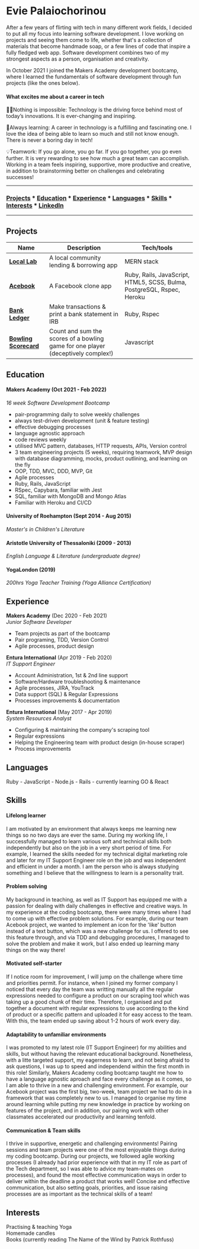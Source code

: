 # Evie Palaiochorinou

After a few years of flirting with tech in many different work fields, I decided to put all my focus into learning software development. I love working on projects and seeing them come to life, whether that's a collection of materials that become handmade soap, or a few lines of code that inspire a fully fledged web app. Software development combines two of my strongest aspects as a person, organisation and creativity.

In October 2021 I joined the Makers Academy development bootcamp, where I learned the fundamentals of software development through fun projects (like the ones below).

#### What excites me about a career in tech
👩‍💻Nothing is impossible: Technology is the driving force behind most of today’s innovations. It is ever-changing and inspiring.  

🧠Always learning: A career in technology is a fulfilling and fascinating one. I love the idea of being able to learn so much and still not know enough. There is never a boring day in tech!  

💡Teamwork: If you go alone, you go far. If you go together, you go even further. It is very rewarding to see how much a great team can accomplish. Working in a team feels inspiring, supportive, more productive and creative, in addition to brainstorming better on challenges and celebrating successes!

---
### [Projects](#projects) * [Education](#education) * [Experience](#experience) * [Languages](#languages) * [Skills](#skills) * [Interests](#interests) * [LinkedIn](https://www.linkedin.com/in/evie-palaiochorinou/)
---

## Projects

| Name                         | Description       | Tech/tools        |
| ---------------------------- | ----------------- | ----------------- |
| **[Local Lab](https://github.com/msc49/llab)**            | A local community lending & borrowing app | MERN stack |
| **[Acebook](https://github.com/EviePalaiochorinou/acebook-on-the-rails)** | A Facebook clone app | Ruby, Rails, JavaScript, HTML5, SCSS, Bulma, PostgreSQL, Rspec, Heroku |
| **[Bank Ledger](https://github.com/EviePalaiochorinou/bank-ledger)** | Make transactions & print a bank statement in IRB | Ruby, Rspec |
| **[Bowling Scorecard](https://github.com/EviePalaiochorinou/bowling-scorecard)** | Count and sum the scores of a bowling game for one player (deceptively complex!) | Javascript |

## Education

#### Makers Academy (Oct 2021 - Feb 2022)
_16 week Software Development Bootcamp_

- pair-programming daily to solve weekly challenges
- always test-driven development (unit & feature testing)
- effective debugging processes
- language agnostic approach
- code reviews weekly
- utilised MVC pattern, databases, HTTP requests, APIs, Version control
- 3 team engineering projects (5 weeks), requiring teamwork, MVP design with database diagramming, mocks, product outlining, and learning on the fly
- OOP, TDD, MVC, DDD, MVP, Git
- Agile processes
- Ruby, Rails, JavaScript
- RSpec, Capybara, familiar with Jest
- SQL, familiar with MongoDB and Mongo Atlas
- Familiar with Heroku and CI/CD

#### University of Roehampton (Sept 2014 - Aug 2015)
_Master's in Children's Literature_

#### Aristotle University of Thessaloniki (2009 - 2013)
_English Language & Literature (undergraduate degree)_

#### YogaLondon (2019)
_200hrs Yoga Teacher Training (Yoga Alliance Certification)_

## Experience

**Makers Academy** (Dec 2020 - Feb 2021)  
_Junior Software Developer_

- Team projects as part of the bootcamp
- Pair programing, TDD, Version Control
- Agile processes, product design


**Entura International** (Apr 2019 - Feb 2020)  
_IT Support Engineer_

- Account Administration, 1st & 2nd line support
- Software/Hardware troubleshooting & maintenance
- Agile processes, JIRA, YouTrack
- Data support (SQL) & Regular Expressions
- Processes improvements & documentation


**Entura International** (May 2017 - Apr 2019)  
_System Resources Analyst_

- Configuring & maintaining the company's scraping tool
- Regular expressions
- Helping the Engineering team with product design (in-house scraper)
- Process improvements

## Languages

Ruby - JavaScript - Node.js - Rails - currently learning GO & React

## Skills

#### Lifelong learner
I am motivated by an environment that always keeps me learning new things so no two days are ever the same. During my working life, I successfully managed to learn various soft and technical skills both independently but also on the job in a very short period of time. For example, I learned the skills needed for my technical digital marketing role and later for my IT Support Engineer role on the job and was independent and efficient in under a month. I am the person who is always studying something and I believe that the willingness to learn is a personality trait.

#### Problem solving
My background in teaching, as well as IT Support has equipped me with a passion for dealing with daily challenges in effective and creative ways. In my experience at the coding bootcamp, there were many times where I had to come up with effective problem solutions. For example, during our team Acebook project, we wanted to implement an icon for the 'like' button instead of a text button, which was a new challenge for us. I offered to see this feature through, and via TDD and debugging procedures, I managed to solve the problem and make it work, but I also ended up learning many things on the way there!

#### Motivated self-starter
If I notice room for improvement, I will jump on the challenge where time and priorities permit. For instance, when I joined my former company I noticed that every day the team was writting manually all the regular expressions needed to configure a product on our scraping tool which was taking up a good chunk of their time. Therefore, I organised and put together a document with regular expressions to use according to the kind of product or a specific pattern and uploaded it for easy access to the team. With this, the team ended up saving about 1-2 hours of work every day.

#### Adaptability to unfamiliar environments
I was promoted to my latest role (IT Support Engineer) for my abilities and skills, but without having the relevant educational background. Nonetheless, with a litte targeted support, my eagerness to learn, and not being afraid to ask questions, I was up to speed and independend within the first month in this role! Similarly, Makers Academy coding bootcamp taught me how to have a language agnostic aproach and face every challenge as it comes, so I am able to thrive in a new and challenging environment. For example, our Acebook project was the first big, two-week, team project we had to do in a framework that was completely new to us. I managed to organise my time around learning while putting my new knowledge in practice by working on features of the project, and in addition, our pairing work with other classmates accelerated our productivity and learning tenfold.

#### Communication & Team skills
I thrive in supportive, energetic and challenging environments! Pairing sessions and team projects were one of the most enjoyable things during my coding bootcamp. During our projects, we followed agile working processes (I already had prior experience with that in my IT role as part of the Tech department, so I was able to advice my team-mates on processes), and found the most effective communication ways in order to deliver within the deadline a product that works well! Concise and effective communication, but also setting goals, priorities, and issue raising processes are as important as the technical skills of a team!

## Interests

Practising & teaching Yoga  
Homemade candles  
Books (currently reading The Name of the Wind by Patrick Rothfuss)
